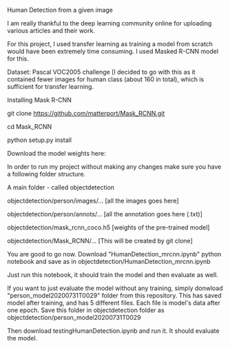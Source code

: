 Human Detection from a given image

I am really thankful to the deep learning community online for uploading various articles and their work.

For this project, I used transfer learning as training a model from scratch would have been extremely time consuming. I used Masked R-CNN model for this.

Dataset: Pascal VOC2005 challenge [I decided to go with this as it contained fewer images for human class (about 160 in total), which is sufficient for transfer learning. 

Installing Mask R-CNN

git clone https://github.com/matterport/Mask_RCNN.git

cd Mask_RCNN

python setup.py install

Download the model weights here: 


In order to run my project without making any changes make sure you have a following folder structure.

A main folder - called objectdetection

objectdetection/person/images/... [all the images goes here]

objectdetection/person/annots/... [all the annotation goes here (.txt)]

objectdetection/mask_rcnn_coco.h5  [weights of the pre-trained model]

objectdetection/Mask_RCNN/... [This will be created by git clone]

You are good to go now. Download "HumanDetection_mrcnn.ipynb" python notebook and save as in objectdetection/HumanDetection_mrcnn.ipynb 

Just run this notebook, it should train the model and then evaluate as well.

If you want to just evaluate the model without any training, simply donwload "person_model20200731T0029" folder from this repository. This has saved model after training, and has 5 different files. Each file is model's data after one epoch. Save this folder in objectdetection folder as objectdetection/person_model20200731T0029

Then download testingHumanDetection.ipynb and run it. It should evaluate the model.

